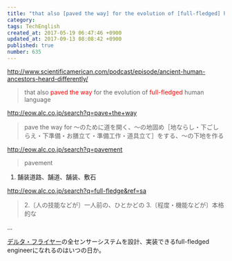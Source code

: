 ```yaml
---
title: "that also [paved the way] for the evolution of [full-fledged] human language | pavement | full-fledged engineer"
category: 
tags: TechEnglish
created_at: 2017-05-19 06:47:46 +0900
updated_at: 2017-09-13 08:08:42 +0900
published: true
number: 635
---
```


http://www.scientificamerican.com/podcast/episode/ancient-human-ancestors-heard-differently/

> that also <font color=red>paved the way</font> for the evolution of <font color=red>full-fledged</font> human language


http://eow.alc.co.jp/search?q=pave+the+way
> pave the way for
～のために道を開く、～の地固め［地ならし・下ごしらえ・下準備・お膳立て・準備工作・道具立て］をする、～の下地を作る

http://eow.alc.co.jp/search?q=pavement
> pavement
1. 舗装道路、舗道、舗装、敷石


http://eow.alc.co.jp/search?q=full-fledge&ref=sa
> 2.〔人の技能などが〕一人前の、ひとかどの
3.〔程度・機能などが〕本格的な

...

[デルタ・フライヤー](https://ja.wikipedia.org/wiki/%E3%83%87%E3%83%AB%E3%82%BF%E3%83%BB%E3%83%95%E3%83%A9%E3%82%A4%E3%83%A4%E3%83%BC)の全センサーシステムを設計、実装できるfull-fledged engineerになれるのはいつの日か。


